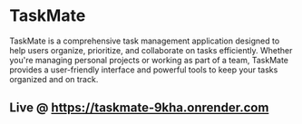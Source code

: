 # TaskMate

TaskMate is a comprehensive task management application designed to help users organize, prioritize, and collaborate on tasks efficiently. Whether you're managing personal projects or working as part of a team, TaskMate provides a user-friendly interface and powerful tools to keep your tasks organized and on track. 

## Live @ https://taskmate-9kha.onrender.com
